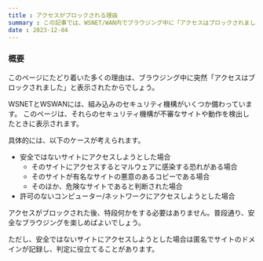 ```yaml
---
title : アクセスがブロックされる理由
summary : この記事では、WSNET/WAN内でブラウジング中に「アクセスはブロックされました」と表示される理由について説明します。
date : 2023-12-04
---
```


### 概要
このページにたどり着いた多くの理由は、ブラウジング中に突然「アクセスはブロックされました」と表示されたからでしょう。

WSNETとWSWANには、組み込みのセキュリティ機構がいくつか備わっています。
このページは、それらのセキュリティ機構が不審なサイトや動作を検出したときに表示されます。

具体的には、以下のケースが考えられます。

- 安全ではないサイトにアクセスしようとした場合
  - そのサイトにアクセスするとマルウェアに感染する恐れがある場合
  - そのサイトが有名なサイトの悪意のあるコピーである場合
  - そのほか、危険なサイトであると判断された場合
- 許可のないコンピューター/ネットワークにアクセスしようとした場合

アクセスがブロックされた後、特段何かをする必要はありません。普段通り、安全なブラウジングを楽しめばよいでしょう。

ただし、安全ではないサイトにアクセスしようとした場合は匿名でサイトのドメインが記録し、判定に役立てることがあります。